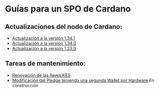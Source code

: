 # Guías para un SPO de Cardano


## Actualizaciones del nodo de Cardano:
- [Actualización a la versión 1.34.1](docs/Update-to-1.34.1.ES.md)
- [Actualización a la versión 1.34.0](docs/Update-to-1.34.0.ES.md)
- [Actualización a la versión 1.33.0](docs/Update-to-1.33.0.ES.md)

## Tareas de mantenimiento:
- [Renovación de las llaves KES](docs/Renovacion-llaves-KES.ES.md)
- [Modificación del Pledge teniendo una segunda Wallet por Hardware](docs/Modificar-Pledge-con-HW.ES.md) *En construcción*   
